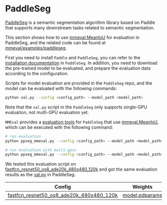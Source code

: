 # PaddleSeg

[PaddleSeg](https://github.com/PaddlePaddle/PaddleSeg) is a semantic segmentation algorithm library based on Paddle that supports many downstream tasks related to semantic segmentation.

This section shows how to use [mmeval.MeanIoU](mmeval.metrics.MeanIoU) for evaluation in PaddleSeg, and the related code can be found at [mmeval/examples/paddleseg](https://github.com/open-mmlab/mmeval/tree/main/examples/paddleseg).

First you need to install `Paddle` and `PaddleSeg`, you can refer to the [installation documentation](https://github.com/PaddlePaddle/PaddleSeg/blob/release/2.6/docs/install_cn.md) in `PaddleSeg`. In addition, you need to download the pre-trained model to be evaluated, and prepare the evaluation data according to the configuration.

Scripts for model evaluation are provided in the `PaddleSeg` repo, and the model can be evaluated with the following commands:

```bash
python val.py --config <config_path> --model_path <model_path>
```

Note that the `val.py` script in the `PaddleSeg` only supports single-GPU evaluation, not multi-GPU evaluation yet.

`MMEval` provides a [evaluation tools](https://github.com/open-mmlab/mmeval/blob/main/examples/paddleseg/ppseg_mmeval.py) for `PaddleSeg` that use [mmeval.MeanIoU](mmeval.metrics.MeanIoU), which can be executed with the following command:

```bash
# run evaluation
python ppseg_mmeval.py --config <config_path> --model_path <model_path>

# run evaluation with multi-gpus
python ppseg_mmeval.py --config <config_path> --model_path <model_path> --launcher paddle --num_process <num_gpus>
```

We tested this evaluation script on [fastfcn_resnet50_os8_ade20k_480x480_120k](https://github.com/PaddlePaddle/PaddleSeg/tree/release/2.6/configs/fastfcn) and got the same evaluation results as the [val.py](https://github.com/PaddlePaddle/PaddleSeg/blob/release/2.6/val.py) in PaddleSeg.

|                                                                               Config                                                                                |                                                         Weights                                                          |  mIoU  |  aAcc  | Kappa  | mDice  |
| :-----------------------------------------------------------------------------------------------------------------------------------------------------------------: | :----------------------------------------------------------------------------------------------------------------------: | :----: | :----: | :----: | :----: |
| [fastfcn_resnet50_os8_ade20k_480x480_120k](https://github.com/PaddlePaddle/PaddleSeg/blob/release/2.6/configs/fastfcn/fastfcn_resnet50_os8_ade20k_480x480_120k.yml) | [model.pdparams](https://bj.bcebos.com/paddleseg/dygraph/ade20k/fastfcn_resnet50_os8_ade20k_480x480_120k/model.pdparams) | 0.4373 | 0.8074 | 0.7928 | 0.5772 |
